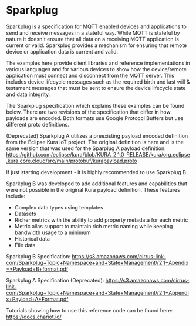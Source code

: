 # Sparkplug

Sparkplug is a specification for MQTT enabled devices and applications to send and receive messages in a stateful way.
While MQTT is stateful by nature it doesn't ensure that all data on a receiving MQTT application is current or valid.
Sparkplug provides a mechanism for ensuring that remote device or application data is current and valid.

The examples here provide client libraries and reference implementations in various languages and for various devices
to show how the device/remote application must connect and disconnect from the MQTT server.  This includes device
lifecycle messages such as the required birth and last will & testament messages that must be sent to ensure the device
lifecycle state and data integrity.

The Sparkplug specification which explains these examples can be found below.  There are two revisions of the
specification that differ in how payloads are encoded.  Both formats use Google Protocol Buffers but use different
proto definitions.

(Deprecated) Sparkplug A utilizes a preexisting payload encoded definition from the Eclipse Kura IoT project.  The original
definition is here and is the same version that was used for the Sparplug A payload definition:
https://github.com/eclipse/kura/blob/KURA_2.1.0_RELEASE/kura/org.eclipse.kura.core.cloud/src/main/protobuf/kurapayload.proto

If just starting development - it is highly recommended to use Sparkplug B.

Sparkplug B was developed to add additional features and capabilities that were not possible in the original Kura payload
definition.  These features include:
* Complex data types using templates
* Datasets
* Richer metrics with the ability to add property metadata for each metric
* Metric alias support to maintain rich metric naming while keeping bandwidth usage to a minimum
* Historical data
* File data

Sparkplug B Specification:
https://s3.amazonaws.com/cirrus-link-com/Sparkplug+Topic+Namespace+and+State+ManagementV2.1+Apendix++Payload+B+format.pdf

Sparkplug A Specification (Deprecated):
https://s3.amazonaws.com/cirrus-link-com/Sparkplug+Topic+Namespace+and+State+ManagementV2.1+Appendix+Payload+A+Format.pdf

Tutorials showing how to use this reference code can be found here:
https://docs.chariot.io/
